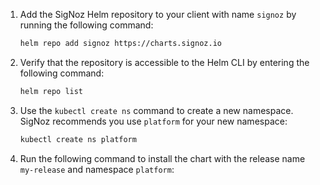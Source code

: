 1. Add the SigNoz Helm repository to your client with name `signoz` by running the following command:

   ```bash
   helm repo add signoz https://charts.signoz.io
   ```

2. Verify that the repository is accessible to the Helm CLI by entering the following command:
  
   ```bash
   helm repo list
   ```

3. Use the `kubectl create ns` command to create a new namespace. SigNoz recommends you use `platform` for your new namespace:

   ```bash
   kubectl create ns platform
    ```

4. Run the following command to install the chart with the release name `my-release` and namespace `platform`: